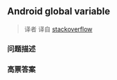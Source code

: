 ## Android global variable

> 译者 译自 [stackoverflow](http://stackoverflow.com/questions/1944656/android-global-variable) 

### 问题描述 

### 高票答案 

